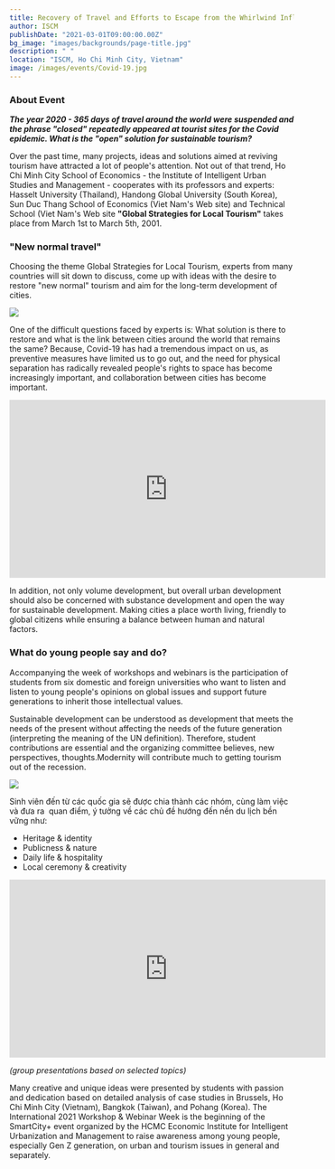 ```yaml
---
title: Recovery of Travel and Efforts to Escape from the Whirlwind Influenced by Covid-19
author: ISCM
publishDate: "2021-03-01T09:00:00.00Z"
bg_image: "images/backgrounds/page-title.jpg"
description: " "
location: "ISCM, Ho Chi Minh City, Vietnam"
image: /images/events/Covid-19.jpg
---
```


### About Event
<!--StartFragment-->

***The year 2020 - 365 days of travel around the world were suspended and the phrase "closed" repeatedly appeared at tourist sites for the Covid epidemic. What is the "open" solution for sustainable tourism?***

Over the past time, many projects, ideas and solutions aimed at reviving tourism have attracted a lot of people's attention. Not out of that trend, Ho Chi Minh City School of Economics - the Institute of Intelligent Urban Studies and Management - cooperates with its professors and experts: Hasselt University (Thailand), Handong Global University (South Korea), Sun Duc Thang School of Economics (Viet Nam's Web site) and Technical School (Viet Nam's Web site **"Global Strategies for Local Tourism"** takes place from March 1st to March 5th, 2001.

### "New normal travel"

Choosing the theme Global Strategies for Local Tourism, experts from many countries will sit down to discuss, come up with ideas with the desire to restore "new normal" tourism and aim for the long-term development of cities.

![](/images/wsstudio1-800x533px.jpg)

One of the difficult questions faced by experts is: What solution is there to restore and what is the link between cities around the world that remains the same? Because, Covid-19 has had a tremendous impact on us, as preventive measures have limited us to go out, and the need for physical separation has radically revealed people's rights to space has become increasingly important, and collaboration between cities has become important.

<iframe width="560" height="315" src="https://www.youtube.com/embed/3kJkeXP-0xQ" frameborder="0" allow="accelerometer; autoplay; clipboard-write; encrypted-media; gyroscope; picture-in-picture" allowfullscreen></iframe>

In addition, not only volume development, but overall urban development should also be concerned with substance development and open the way for sustainable development. Making cities a place worth living, friendly to global citizens while ensuring a balance between human and natural factors.

### What do young people say and do?

Accompanying the week of workshops and webinars is the participation of students from six domestic and foreign universities who want to listen and listen to young people's opinions on global issues and support future generations to inherit those intellectual values.

Sustainable development can be understood as development that meets the needs of the present without affecting the needs of the future generation (interpreting the meaning of the UN definition). Therefore, student contributions are essential and the organizing committee believes, new perspectives, thoughts.Modernity will contribute much to getting tourism out of the recession.

![](/images/4_800x533.png)

Sinh viên đến từ các quốc gia sẽ được chia thành các nhóm, cùng làm việc và đưa ra  quan điểm, ý tưởng về các chủ đề hướng đến nền du lịch bền vững như: 

* Heritage & identity
* Publicness & nature
* Daily life & hospitality
* Local ceremony & creativity

<iframe width="560" height="315" src="https://www.youtube.com/embed/ORj1Cc3ODqE" frameborder="0" allow="accelerometer; autoplay; clipboard-write; encrypted-media; gyroscope; picture-in-picture" allowfullscreen></iframe>

*(group presentations based on selected topics)*

Many creative and unique ideas were presented by students with passion and dedication based on detailed analysis of case studies in Brussels, Ho Chi Minh City (Vietnam), Bangkok (Taiwan), and Pohang (Korea). The International 2021 Workshop & Webinar Week is the beginning of the SmartCity+ event organized by the HCMC Economic Institute for Intelligent Urbanization and Management to raise awareness among young people, especially Gen Z generation, on urban and tourism issues in general and separately.



<!--EndFragment-->